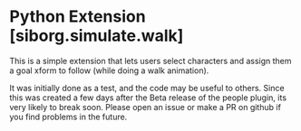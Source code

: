 # Python Extension [siborg.simulate.walk]

This is a simple extension that lets users select characters and assign them a goal xform to follow (while doing a walk animation). 

It was initially done as a test, and the code may be useful to others. Since this was created a few days after the Beta release of the people plugin, its very likely to break soon.  Please open an issue or make a PR on github if you find problems in the future. 

